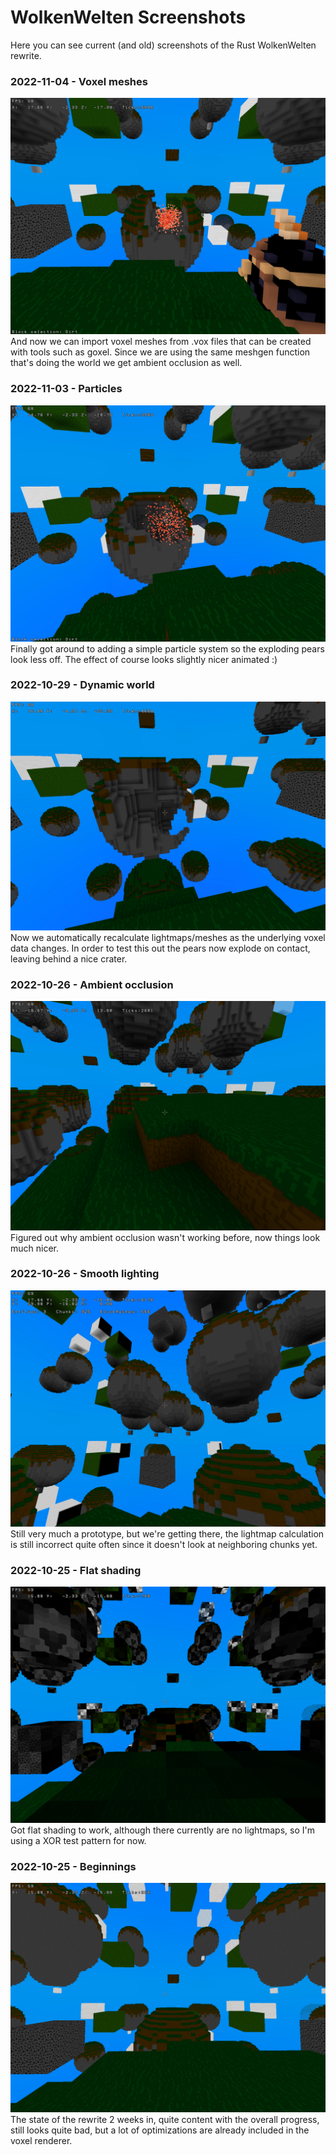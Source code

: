 # WolkenWelten Screenshots
Here you can see current (and old) screenshots of the Rust WolkenWelten rewrite.

### 2022-11-04 - Voxel meshes
![Explosive particles](./2022_11_04.jpg)
And now we can import voxel meshes from .vox files that can be created with tools such as
goxel. Since we are using the same meshgen function that's doing the world we get ambient occlusion
as well.

### 2022-11-03 - Particles
![Explosive particles](./2022_11_03.jpg)
Finally got around to adding a simple particle system so the exploding pears look less
off. The effect of course looks slightly nicer animated :)

### 2022-10-29 - Dynamic world
![Dynamic world](./2022_10_29.jpg)
Now we automatically recalculate lightmaps/meshes as the underlying voxel
data changes. In order to test this out the pears now explode on contact, leaving
behind a nice crater.

### 2022-10-26 - Ambient occlusion
![Ambient occlusion](./2022_10_26_ao.jpg)
Figured out why ambient occlusion wasn't working before, now things look much
nicer.

### 2022-10-26 - Smooth lighting
![Smooth shading](./2022_10_26.jpg)
Still very much a prototype, but we're getting there, the lightmap calculation is
still incorrect quite often since it doesn't look at neighboring chunks yet.

### 2022-10-25 - Flat shading
![Flat shading](./2022_10_25.png)
Got flat shading to work, although there currently are no lightmaps, so I'm using
a XOR test pattern for now.

### 2022-10-25 - Beginnings
![Beginnings](./2022_10_24.png)
The state of the rewrite 2 weeks in, quite content with the overall progress,
still looks quite bad, but a lot of optimizations are already included in the voxel
renderer.
